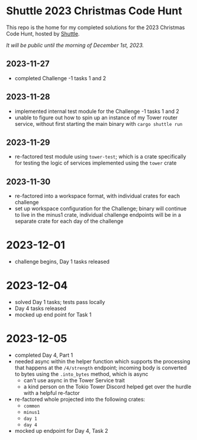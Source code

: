 # Shuttle 2023 Christmas Code Hunt

This repo is the home for my completed solutions for the 2023 Christmas Code Hunt, hosted by [Shuttle](https://shuttle.rs).

*It will be public until the morning of December 1st, 2023.*

## 2023-11-27
- completed Challenge -1 tasks 1 and 2

## 2023-11-28
- implemented internal test module for the Challenge -1 tasks 1 and 2
- unable to figure out how to spin up an instance of my Tower router service, without first starting the main binary with `cargo shuttle run`

## 2023-11-29
- re-factored test module using `tower-test`; which is a crate specifically for testing the logic of services implemented using the `tower` crate

## 2023-11-30
- re-factored into a workspace format, with individual crates for each challenge
- set up workspace configuration for the Challenge; binary will continue to live in the minus1 crate, individual challenge endpoints will be in a separate crate for each day of the challenge

# 2023-12-01
- challenge begins, Day 1 tasks released

# 2023-12-04
- solved Day 1 tasks; tests pass locally
- Day 4 tasks released
- mocked up end point for Task 1

# 2023-12-05
- completed Day 4, Part 1
- needed async within the helper function which supports the processing that happens at the `/4/strength` endpoint; incoming body is converted to bytes using the `.into_bytes` method, which is async
    - can't use async in the Tower Service trait
    - a kind person on the Tokio Tower Discord helped get over the hurdle with a helpful re-factor
- re-factored whole projected into the following crates:
    - `common`
    - `minus1`
    - `day 1`
    - `day 4`
- mocked up endpoint for Day 4, Task 2

